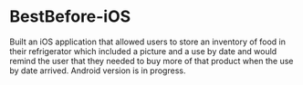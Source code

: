 # BestBefore-iOS

Built an iOS application that allowed users to store an inventory of food in their refrigerator which included a picture and a use by date and would remind the user that they needed to buy more of that product when the use by date arrived. Android version is in progress.
